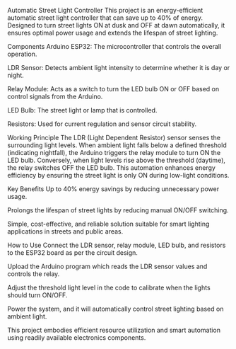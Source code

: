 Automatic Street Light Controller
This project is an energy-efficient automatic street light controller that can save up to 40% of energy. Designed to turn street lights ON at dusk and OFF at dawn automatically, it ensures optimal power usage and extends the lifespan of street lighting.

Components
Arduino ESP32: The microcontroller that controls the overall operation.

LDR Sensor: Detects ambient light intensity to determine whether it is day or night.

Relay Module: Acts as a switch to turn the LED bulb ON or OFF based on control signals from the Arduino.

LED Bulb: The street light or lamp that is controlled.

Resistors: Used for current regulation and sensor circuit stability.

Working Principle
The LDR (Light Dependent Resistor) sensor senses the surrounding light levels. When ambient light falls below a defined threshold (indicating nightfall), the Arduino triggers the relay module to turn ON the LED bulb. Conversely, when light levels rise above the threshold (daytime), the relay switches OFF the LED bulb. This automation enhances energy efficiency by ensuring the street light is only ON during low-light conditions.

Key Benefits
Up to 40% energy savings by reducing unnecessary power usage.

Prolongs the lifespan of street lights by reducing manual ON/OFF switching.

Simple, cost-effective, and reliable solution suitable for smart lighting applications in streets and public areas.

How to Use
Connect the LDR sensor, relay module, LED bulb, and resistors to the ESP32 board as per the circuit design.

Upload the Arduino program which reads the LDR sensor values and controls the relay.

Adjust the threshold light level in the code to calibrate when the lights should turn ON/OFF.

Power the system, and it will automatically control street lighting based on ambient light.

This project embodies efficient resource utilization and smart automation using readily available electronics components.




